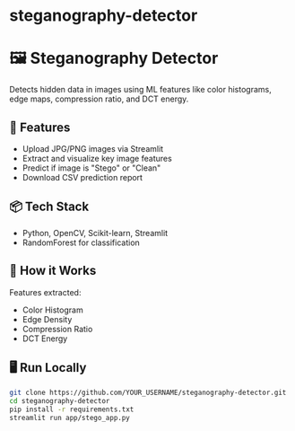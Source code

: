 # steganography-detector
# 🖼️ Steganography Detector

Detects hidden data in images using ML features like color histograms, edge maps, compression ratio, and DCT energy.

## 🚀 Features
- Upload JPG/PNG images via Streamlit
- Extract and visualize key image features
- Predict if image is "Stego" or "Clean"
- Download CSV prediction report

## 📦 Tech Stack
- Python, OpenCV, Scikit-learn, Streamlit
- RandomForest for classification

## 🧠 How it Works
Features extracted:
- Color Histogram
- Edge Density
- Compression Ratio
- DCT Energy

## 🖥️ Run Locally

```bash
git clone https://github.com/YOUR_USERNAME/steganography-detector.git
cd steganography-detector
pip install -r requirements.txt
streamlit run app/stego_app.py

